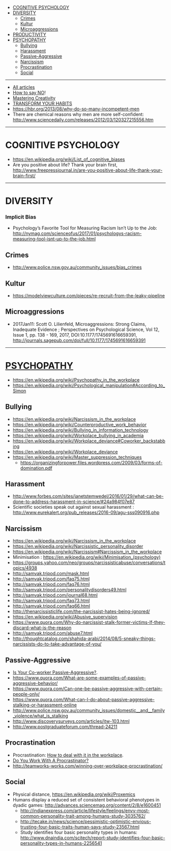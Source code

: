 + [COGNITIVE PSYCHOLOGY](#cognitive-psychology)
+ [DIVERSITY](#diversity)
    + [Crimes](#crimes)
    + [Kultur](#kultur)
    + [Microaggressions](#microaggressions)
+ [PRODUCTIVITY](#productivity)    
+ [PSYCHOPATHY](#psychopathy)
    + [Bullying](#bullying)
    + [Harassment](#harassment)
    + [Passive-Aggressive](#passive-aggressive)
    + [Narcissism](#narcissism)
    + [Procrastination](#procrastination)
    + [Social](#social)

----

+ [All articles](http://jamesclear.com/archives)
+ [How to say NO](http://jamesclear.com/how-to-say-no)!
+ [Mastering Creativity](http://jamesclear.com/wp-content/uploads/2014/10/creativity-v1.pdf)
+ [TRANSFORM YOUR HABITS](http://jamesclear.com/wp-content/uploads/2013/11/habits-v2.pdf)
+ https://hbr.org/2013/08/why-do-so-many-incompetent-men
+ There are chemical reasons why men are more self-confident: http://www.sciencedaily.com/releases/2012/03/120327215556.htm

----

# COGNITIVE PSYCHOLOGY
+ https://en.wikipedia.org/wiki/List_of_cognitive_biases
+ Are you positive about life? Thank your brain first, http://www.freepressjournal.in/are-you-positive-about-life-thank-your-brain-first/

----

# DIVERSITY
### Implicit Bias
+ Psychology’s Favorite Tool for Measuring Racism Isn’t Up to the Job: http://nymag.com/scienceofus/2017/01/psychologys-racism-measuring-tool-isnt-up-to-the-job.html

## Crimes
+ http://www.police.nsw.gov.au/community_issues/bias_crimes

## Kultur
+ https://modelviewculture.com/pieces/re-recruit-from-the-leaky-pipeline

## Microaggressions
+ 2017Jan11: Scott O. Lilienfeld, Microaggressions: Strong Claims, Inadequate Evidence ; Perspectives on Psychological Science, Vol 12, Issue 1, pp. 138 - 169, 2017, DOI:10.1177/1745691616659391, http://journals.sagepub.com/doi/full/10.1177/1745691616659391

----

# [PSYCHOPATHY](https://en.wikipedia.org/wiki/Category:Psychopathy)

+ https://en.wikipedia.org/wiki/Psychopathy_in_the_workplace 
+ https://en.wikipedia.org/wiki/Psychological_manipulation#According_to_Simon

## Bullying
+ https://en.wikipedia.org/wiki/Narcissism_in_the_workplace
+ https://en.wikipedia.org/wiki/Counterproductive_work_behavior
+ https://en.wikipedia.org/wiki/Bullying_in_information_technology
+ https://en.wikipedia.org/wiki/Workplace_bullying_in_academia
+ https://en.wikipedia.org/wiki/Workplace_deviance#Coworker_backstabbing
+ https://en.wikipedia.org/wiki/Workplace_deviance
+ https://en.wikipedia.org/wiki/Master_suppression_techniques
    + https://organizingforpower.files.wordpress.com/2009/03/forms-of-domination.pdf

## Harassment
+ http://www.forbes.com/sites/janetstemwedel/2016/01/29/what-can-be-done-to-address-harassment-in-science/#24a984f07e87
+ Scientific societies speak out against sexual harassment : http://www.eurekalert.org/pub_releases/2016-09/agu-sss090916.php

## Narcissism
+ https://en.wikipedia.org/wiki/Narcissism_in_the_workplace
+ https://en.wikipedia.org/wiki/Narcissistic_personality_disorder
+ https://en.wikipedia.org/wiki/Narcissism#Narcissism_in_the_workplace
+ Minimisation : https://en.wikipedia.org/wiki/Minimisation_(psychology)
+ https://groups.yahoo.com/neo/groups/narcissisticabuse/conversations/topics/4938
+ http://samvak.tripod.com/mask.html
+ http://samvak.tripod.com/faq75.html
+ http://samvak.tripod.com/faq76.html
+ http://samvak.tripod.com/personalitydisorders49.html
+ http://samvak.tripod.com/journal68.html
+ http://samvak.tripod.com/faq73.html
+ http://samvak.tripod.com/faq66.html
+ http://thenarcissisticlife.com/the-narcissist-hates-being-ignored/
+ https://en.wikipedia.org/wiki/Abusive_supervision
+ https://www.quora.com/Why-do-narcissist-stalk-former-victims-If-they-discard-what-is-the-reason
+ http://samvak.tripod.com/abuse7.html
+ http://thoughtcatalog.com/shahida-arabi/2014/08/5-sneaky-things-narcissists-do-to-take-advantage-of-you/

## Passive-Aggressive
+ [Is Your Co-worker Passive-Aggressive?](http://workplacediva.blogspot.de/2011/07/is-your-co-worker-passive-aggressive.html).
+ https://www.quora.com/What-are-some-examples-of-passive-aggressive-behavior/
+ https://www.quora.com/Can-one-be-passive-aggressive-with-certain-people-only/
+ https://www.quora.com/What-can-I-do-about-passive-aggressive-stalking-or-harassment-online
+ http://www.police.nsw.gov.au/community_issues/domestic__and__family_violence/what_is_stalking
+ http://www.discoverysurveys.com/articles/itw-103.html
+ http://www.postgraduateforum.com/thread-24211

## Procrastination
+ Procrastination: [How to deal with it in the workplace](http://www.irishtimes.com/business/work/procrastination-how-to-deal-with-it-in-the-workplace-1.2374380).
+ [Do You Work With A Procrastinator?](http://workplacediva.blogspot.de/2011/12/do-you-work-with-procrastinator.html)
+ http://teamworks-works.com/winning-over-workplace-procrastination/

## Social
+ Physical distance, https://en.wikipedia.org/wiki/Proxemics
+ Humans display a reduced set of consistent behavioral phenotypes in dyadic games: http://advances.sciencemag.org/content/2/8/e1600451
    + http://indianexpress.com/article/lifestyle/feelings/envy-most-common-personality-trait-among-humans-study-3035762/
    + http://tecake.in/news/science/pessimistic-optimistic-envious-trusting-four-basic-traits-human-says-study-23567.html
    + Study identifies four basic personality types in humans: http://www.dnaindia.com/scitech/report-study-identifies-four-basic-personality-types-in-humans-2256541
    
